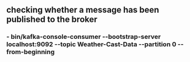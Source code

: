 ## checking whether a message has been published to the broker
### - bin/kafka-console-consumer --bootstrap-server localhost:9092 --topic Weather-Cast-Data --partition 0 --from-beginning